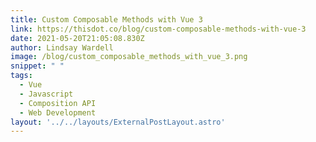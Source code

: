 ```yaml
---
title: Custom Composable Methods with Vue 3
link: https://thisdot.co/blog/custom-composable-methods-with-vue-3
date: 2021-05-20T21:05:08.830Z
author: Lindsay Wardell
image: /blog/custom_composable_methods_with_vue_3.png
snippet: " "
tags:
  - Vue
  - Javascript
  - Composition API
  - Web Development
layout: '../../layouts/ExternalPostLayout.astro'
---
```


